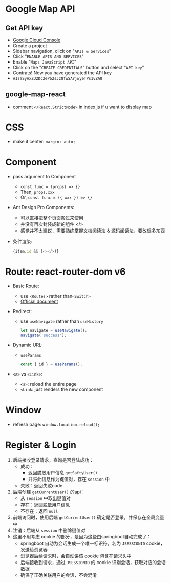 # Google Map API

## Get API key

* [Google Cloud Console](https://console.cloud.google.com/getting-started)
* Create a project
* Sidebar navigation, click on "`APIs & Services`"
* Click "`ENABLE APIS AND SERVICES`"
* Enable "`Maps JavaScript API`"
* Click on the "`CREATE CREDENTIALS`" button and select "`API key`"
* Contrats! Now you have generated the API key
* `AIzaSyAxZU2Dc2ePb2sJz8fwSArjwyeTPs1vZA8`

## google-map-react

* comment `</React.StrictMode>` in index.js if u want to display map

# CSS

* make it center: `margin: auto;`

# Component

* pass argument to Component
  * `const func = (props) => {}`
  * Then, `props.xxx`
  * Or, `const func = ({ xxx }) => {}`
* Ant Design Pro Components: 
  * 可以直接把整个页面搬过来使用
  * 并没有再次封装成新的组件 </>
  * 感觉并不太建议，需要熟练掌握文档阅读法 & 源码阅读法，要改很多东西
* 条件渲染:

  ```javascript
  {item.id && (<></>)}
  ```

# Route: react-router-dom v6

* Basic Route:
  * use `<Routes>` rather than`<Switch>`
  * [Official document](https://reactrouter.com/en/6.9.0/upgrading/v5#upgrade-all-switch-elements-to-routes)

* Redirect:
  * use `useNavigate` rather than `useHistory`

    ``` javascript
    let navigate = useNavigate();
    navigate('success');
    ```
    
* Dynamic URL:
  * `useParams`

    ```javascript
    const { id } = useParams();
    ```

* `<a>` vs `<Link>`:
  * `<a>`: reload the entire page
  * `<Link`: just renders the new component

# Window

* refresh page: `window.location.reload();`

# Register & Login

1. 后端接收登录请求，查询是否登陆成功：
   * 成功：
     * 返回脱敏用户信息 `getSaftyUser()` 
     * 并将此信息作为键值对，存在 `session` 中
   * 失败：返回失败code
2. 后端创建 `getCurrentUser()` 的api：
   * 从 `session` 中取出键值对
   * 存在：返回脱敏用户信息
   * 不存在：返回 `null`
3. 前端访问时，使用后端 `getCurrentUser()` 确定是否登录，并保存在全局变量中
4. 注销：后端从 `session` 中删除键值对
5. 这里不用考虑 cookie 的部分，是因为这些由springboot自动完成了：
   * springboot 自动为会话生成一个唯一标识符，名为 `JSESSIONID` cookie，发送给浏览器
   * 浏览器后续请求时，会自动讲该 cookie 包含在请求头中
   * 后端接收到请求，通过 `JSESSIONID` 的 cookie 识别会话，获取对应的会话数据
   * 确保了正确关联用户的会话，不会混淆